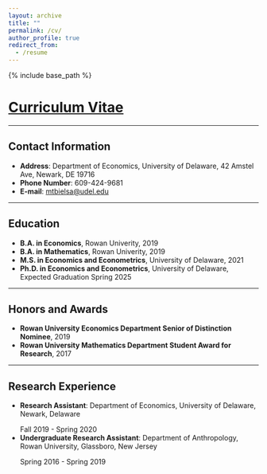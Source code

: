 ```yaml
---
layout: archive
title: ""
permalink: /cv/
author_profile: true
redirect_from:
  - /resume
---
```




{% include base_path %}

[Curriculum Vitae](/files/Maximilien_Bielsa_s_CV.pdf)
======

<hr>

## Contact Information

* **Address**: Department of Economics, University of Delaware, 42 Amstel Ave, Newark, DE 19716
* **Phone Number**: 609-424-9681 
* **E-mail**: mtbielsa@udel.edu

<hr>

## Education

* **B.A. in Economics**, Rowan Univerity, 2019
* **B.A. in Mathematics**, Rowan Univerity, 2019
* **M.S. in Economics and Econometrics**, University of Delaware, 2021
* **Ph.D. in Economics and Econometrics**, University of Delaware, Expected Graduation Spring 2025

<hr>

## Honors and Awards

* **Rowan University Economics Department Senior of Distinction Nominee**, 2019
* **Rowan University Mathematics Department Student Award for Research**, 2017

<hr>

## Research Experience

* **Research Assistant**: Department of Economics, University of Delaware, Newark, Delaware </p>
Fall 2019 - Spring 2020
* **Undergraduate Research Assistant**: Department of Anthropology, Rowan University, Glassboro, New Jersey </p>
Spring 2016 - Spring 2019
